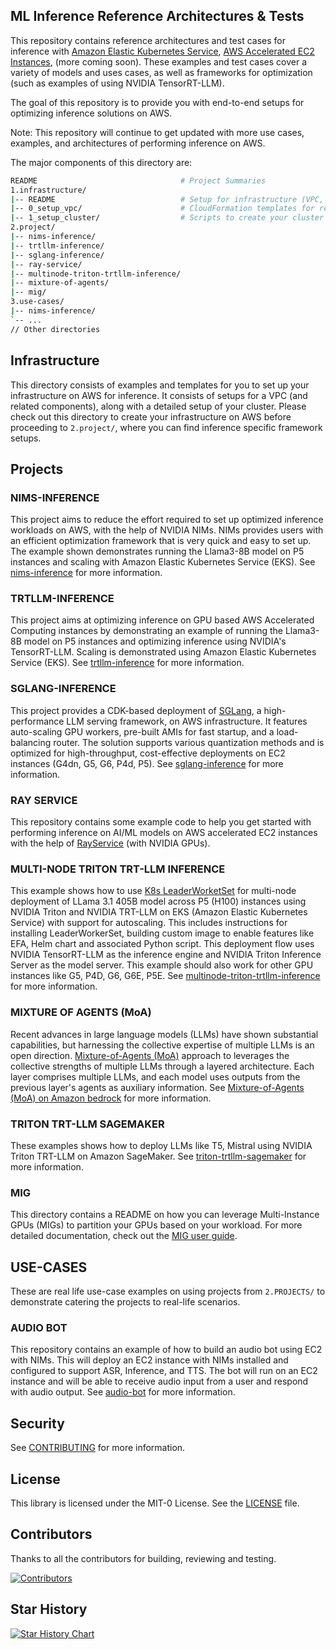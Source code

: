 ## ML Inference Reference Architectures & Tests

This repository contains reference architectures and test cases for inference with [Amazon Elastic Kubernetes Service](https://docs.aws.amazon.com/eks/latest/userguide/getting-started-console.html), [AWS Accelerated EC2 Instances](https://aws.amazon.com/ec2/instance-types/), (more coming soon). These examples and test cases cover a variety of models and uses cases, as well as frameworks for optimization (such as examples of using NVIDIA TensorRT-LLM).

The goal of this repository is to provide you with end-to-end setups for optimizing inference solutions on AWS.

Note: This repository will continue to get updated with more use cases, examples, and architectures of performing inference on AWS.

The major components of this directory are:
```bash
README                                # Project Summaries
1.infrastructure/
|-- README                            # Setup for infrastructure (VPC, EKS cluster etc)
|-- 0_setup_vpc/                      # CloudFormation templates for reference VPC
|-- 1_setup_cluster/                  # Scripts to create your cluster using EKS
2.project/
|-- nims-inference/
|-- trtllm-inference/
|-- sglang-inference/
|-- ray-service/ 
|-- multinode-triton-trtllm-inference/
|-- mixture-of-agents/
|-- mig/
3.use-cases/
|-- nims-inference/
`-- ...
// Other directories
```

## Infrastructure

This directory consists of examples and templates for you to set up your infrastructure on AWS for inference. It consists of setups for a VPC (and related components), along with a detailed setup of your cluster. Please check out this directory to create your infrastructure on AWS before proceeding to `2.project/`, where you can find inference specific framework setups.

## Projects

### NIMS-INFERENCE

This project aims to reduce the effort required to set up optimized inference workloads on AWS, with the help of NVIDIA NIMs. NIMs provides users with an efficient optimization framework that is very quick and easy to set up. The example shown demonstrates running the Llama3-8B model on P5 instances and scaling with Amazon Elastic Kubernetes Service (EKS). See [nims-inference](https://github.com/aws-samples/awsome-inference/blob/main/2.projects/nims-inference/README.md) for more information.

### TRTLLM-INFERENCE

This project aims at optimizing inference on GPU based AWS Accelerated Computing instances by demonstrating an example of running the Llama3-8B model on P5 instances and optimizing inference using NVIDIA's TensorRT-LLM. Scaling is demonstrated using Amazon Elastic Kubernetes Service (EKS).
See [trtllm-inference](https://github.com/aws-samples/awsome-inference/blob/main/2.projects/trtllm-inference/README.md) for more information.

### SGLANG-INFERENCE

This project provides a CDK-based deployment of [SGLang](https://github.com/sgl-project/sglang), a high-performance LLM serving framework, on AWS infrastructure. It features auto-scaling GPU workers, pre-built AMIs for fast startup, and a load-balancing router. The solution supports various quantization methods and is optimized for high-throughput, cost-effective deployments on EC2 instances (G4dn, G5, G6, P4d, P5).
See [sglang-inference](https://github.com/aws-samples/awsome-inference/blob/main/2.projects/sglang-inference/README.md) for more information.

### RAY SERVICE

This repository contains some example code to help you get started with performing inference on AI/ML models on AWS accelerated EC2 instances with the help of [RayService](https://docs.ray.io/en/master/serve/index.html) (with NVIDIA GPUs).

### MULTI-NODE TRITON TRT-LLM INFERENCE

This example shows how to use [K8s LeaderWorketSet](https://github.com/kubernetes-sigs/lws/tree/main) for multi-node deployment of LLama 3.1 405B model across P5 (H100) instances using NVIDIA Triton and NVIDIA TRT-LLM on EKS (Amazon Elastic Kubernetes Service) with support for autoscaling. This includes instructions for installing LeaderWorkerSet, building custom image to enable features like EFA, Helm chart and associated Python script. This deployment flow uses NVIDIA TensorRT-LLM as the inference engine and NVIDIA Triton Inference Server as the model server. This example should also work for other GPU instances like G5, P4D, G6, G6E, P5E. See [multinode-triton-trtllm-inference](2.projects/multinode-triton-trtllm-inference) for more information.


### MIXTURE OF AGENTS (MoA)

Recent advances in large language models (LLMs) have shown substantial capabilities, but harnessing the collective expertise of multiple LLMs is an open direction. [Mixture-of-Agents (MoA)](https://github.com/togethercomputer/MoA) approach to leverages the collective strengths of multiple LLMs through a layered architecture. Each layer comprises multiple LLMs, and each model uses outputs from the previous layer's agents as auxiliary information. See [Mixture-of-Agents (MoA) on Amazon bedrock](/2.projects/mixture-of-agents) for more information.

### TRITON TRT-LLM SAGEMAKER

These examples shows how to deploy LLMs like T5, Mistral using NVIDIA Triton TRT-LLM on Amazon SageMaker. See [triton-trtllm-sagemaker](2.projects/triton-trtllm-sagemaker) for more information.

### MIG 

This directory contains a README on how you can leverage Multi-Instance GPUs (MIGs) to partition your GPUs based on your workload. For more detailed documentation, check out the [MIG user guide](https://docs.nvidia.com/datacenter/tesla/mig-user-guide/).

## USE-CASES
These are real life use-case examples on using projects from `2.PROJECTS/` to demonstrate catering the projects to real-life scenarios.

### AUDIO BOT

This repository contains an example of how to build an audio bot using EC2 with NIMs.  This will deploy an EC2 instance with NIMs installed and configured to support ASR, Inference, and TTS.  The bot will run on an EC2 instance and will be able to receive audio input from a user and respond with audio output.  See [audio-bot](https://github.com/aws-samples/awsome-inference/audio-bot/blob/main/3.use-cases/nims-inference/audio-bot/README.md) for more information.

## Security

See [CONTRIBUTING](CONTRIBUTING.md#security-issue-notifications) for more information.

## License

This library is licensed under the MIT-0 License. See the [LICENSE](https://github.com/aws-samples/awsome-inference/blob/main/LICENSE) file.

## Contributors

Thanks to all the contributors for building, reviewing and testing.

[![Contributors](https://contrib.rocks/image?repo=aws-samples/awsome-inference)](https://github.com/aws-samples/awsome-inference/graphs/contributors)

## Star History
[![Star History Chart](https://api.star-history.com/svg?repos=aws-samples/awsome-inference&type=Date)](https://star-history.com/#aws-samples/awsome-awsome-inference&Date)


